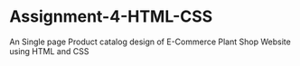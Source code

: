 # Assignment-4-HTML-CSS
 An Single page Product catalog design of E-Commerce Plant Shop Website using HTML and CSS
